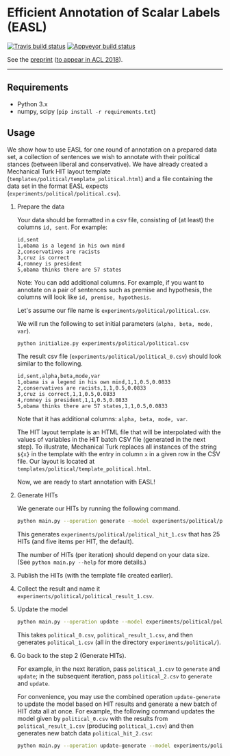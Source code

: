 
# Efficient Annotation of Scalar Labels (EASL)

[![Travis build status](https://travis-ci.org/cjmay/EASL.svg?branch=master)](https://travis-ci.org/cjmay/EASL)
[![Appveyor build status](https://ci.appveyor.com/api/projects/status/7fy00a0hr7hklxc3/branch/master?svg=true)](https://ci.appveyor.com/project/cjmay/easl/branch/master)

See the [preprint](https://arxiv.org/abs/1806.01170) ([to appear in ACL 2018](https://acl2018.org/programme/papers/)).

- - - 
## Requirements

- Python 3.x
- numpy, scipy (`pip install -r requirements.txt`)

## Usage

We show how to use EASL for one round of annotation on a prepared data set, a collection of sentences we wish to annotate with their political stances (between liberal and conservative).  We have already created a Mechanical Turk HIT layout template (`templates/political/template_political.html`) and a file containing the data set in the format EASL expects (`experiments/political/political.csv`). 
    
1. Prepare the data
    
    Your data should be formatted in a csv file, consisting of (at least) the columns `id, sent`.  For example:

    ```
    id,sent
    1,obama is a legend in his own mind
    2,conservatives are racists
    3,cruz is correct
    4,romney is president
    5,obama thinks there are 57 states
    ```
    
    Note: You can add additional columns. For example, if you want to annotate on a pair of sentences such as premise and hypothesis, the columns will look like `id, premise, hypothesis`.
    
    Let's assume our file name is `experiments/political/political.csv`.
    
    We will run the following to set initial parameters (`alpha, beta, mode, var`).
    
    ```bash
    python initialize.py experiments/political/political.csv
    ```

    The result csv file (`experiments/political/political_0.csv`) should look similar to the following. 
    
    ```
    id,sent,alpha,beta,mode,var
    1,obama is a legend in his own mind,1,1,0.5,0.0833
    2,conservatives are racists,1,1,0.5,0.0833
    3,cruz is correct,1,1,0.5,0.0833
    4,romney is president,1,1,0.5,0.0833
    5,obama thinks there are 57 states,1,1,0.5,0.0833
    ```
       
    Note that it has additional columns: `alpha, beta, mode, var`.
    
    The HIT layout template is an HTML file that will be interpolated with the values of variables in the HIT batch CSV file (generated in the next step).  To illustrate, Mechanical Turk replaces all instances of the string `${x}` in the template with the entry in column `x` in a given row in the CSV file.  Our layout is located at `templates/political/template_political.html`.
    
    Now, we are ready to start annotation with EASL!

1. Generate HITs

    We generate our HITs by running the following command. 
    
    ```bash
    python main.py --operation generate --model experiments/political/political_0.csv --hits 25
    ```

    This generates `experiments/political/political_hit_1.csv` that has 25 HITs (and five items per HIT, the default).
    
    The number of HITs (per iteration) should depend on your data size. (See `python main.py --help` for more details.)
    
1. Publish the HITs (with the template file created earlier).

1. Collect the result and name it `experiments/political/political_result_1.csv`.

1. Update the model

    ```bash
    python main.py --operation update --model experiments/political/political_0.csv
    ```

    This takes `political_0.csv`, `political_result_1.csv`, and then generates `political_1.csv` (all in the directory `experiments/political/`).
    
1. Go back to the step 2 (Generate HITs). 

    For example, in the next iteration, pass `political_1.csv` to `generate` and `update`; in the subsequent iteration, pass `political_2.csv` to `generate` and `update`.
    
    For convenience, you may use the combined operation `update-generate` to update the model based on HIT results and generate a new batch of HIT data all at once.  For example, the following command updates the model given by `political_0.csv` with the results from `political_result_1.csv` (producing `political_1.csv`) and then generates new batch data `political_hit_2.csv`:

    ```bash
    python main.py --operation update-generate --model experiments/political/political_0.csv --hits 25
    ```